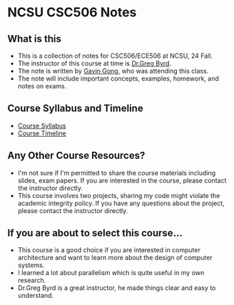 # NCSU CSC506 Notes

## What is this

- This is a collection of notes for CSC506/ECE506 at NCSU, 24 Fall.
- The instructor of this course at time is [Dr.Greg Byrd](https://ece.ncsu.edu/people/gbyrd/).
- The note is written by [Gavin Gong](https://www.gong.host/), who was attending this class.
- The note will include important concepts, examples, homework, and notes on exams.

## Course Syllabus and Timeline

- [Course Syllabus](pdfs/syllabus_fall2024.pdf)
- [Course Timeline](Course%20Timeline.mdx)

## Any Other Course Resources?

- I'm not sure if I'm permitted to share the course materials including slides, exam papers. If you are interested in the course, please contact the instructor directly.
- This course involves two projects, sharing my code might violate the academic integrity policy. If you have any questions about the project, please contact the instructor directly.

## If you are about to select this course...

- This course is a good choice if you are interested in computer architecture and want to learn more about the design of computer systems.
- I learned a lot about parallelism which is quite useful in my own research.
- Dr.Greg Byrd is a great instructor, he made things clear and easy to understand.

